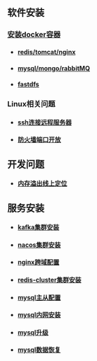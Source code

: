 ## 软件安装

### [安装docker容器](./docker/docker.md)

- #### [redis/tomcat/nginx](./docker/redis.md)

- #### [mysql/mongo/rabbitMQ](./docker/mysql.md)

- #### [fastdfs](./docker/fastdfs.md)

### Linux相关问题

- #### [ssh连接远程服务器](./linux/ssh.md)

- #### [防火墙端口开放](./linux/firewall.md)



## 开发问题

- #### [内存溢出线上定位](./linux/jvm.md)



## 服务安装

- #### [kafka集群安装](./服务安装/Kafka集群安装.md)
- #### [nacos集群安装](./服务安装/nacos集群搭建.md)
- #### [nginx跨域配置](./服务安装/nginx跨域配置.md)
- #### [redis-cluster集群安装](服务安装/redis-cluster集群搭建.md)
- #### [mysql主从配置](./服务安装/mysql/mysql主从.md)

- #### [mysql内网安装](./服务安装/mysql/mysql安装.md)

- #### [mysql升级](./服务安装/mysql/mysql/mysql升级.md)

- #### [mysql数据恢复](./服务安装/mysql/mysql/mysql数据恢复.md)
